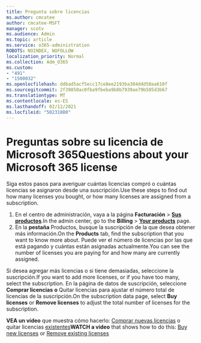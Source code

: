 ```yaml
---
title: Pregunta sobre licencias
ms.author: cmcatee
author: cmcatee-MSFT
manager: scotv
ms.audience: Admin
ms.topic: article
ms.service: o365-administration
ROBOTS: NOINDEX, NOFOLLOW
localization_priority: Normal
ms.collection: Adm_O365
ms.custom:
- "491"
- "1500032"
ms.openlocfilehash: ddbad5acf5ecc17ce8ee2193ba304ddd50aa610f
ms.sourcegitcommit: 2f39850ac0fba9fbeba9b8b7939ae79b505d3b67
ms.translationtype: MT
ms.contentlocale: es-ES
ms.lasthandoff: 02/12/2021
ms.locfileid: "50231880"
---
```

# <a name="questions-about-your-microsoft-365-license"></a><span data-ttu-id="1f8ae-102">Preguntas sobre su licencia de Microsoft 365</span><span class="sxs-lookup"><span data-stu-id="1f8ae-102">Questions about your Microsoft 365 license</span></span>

<span data-ttu-id="1f8ae-103">Siga estos pasos para averiguar cuántas licencias compró o cuántas licencias se asignaron desde una suscripción.</span><span class="sxs-lookup"><span data-stu-id="1f8ae-103">Use these steps to find out how many licenses you bought, or how many licenses are assigned from a subscription.</span></span>
  
1. <span data-ttu-id="1f8ae-104">En el centro de administración, vaya a la página **Facturación** \> **[Sus productos](https://go.microsoft.com/fwlink/p/?linkid=842054)**.</span><span class="sxs-lookup"><span data-stu-id="1f8ae-104">In the admin center, go to the **Billing** \> **[Your products](https://go.microsoft.com/fwlink/p/?linkid=842054)** page.</span></span>
2. <span data-ttu-id="1f8ae-105">En la **pestaña** Productos, busque la suscripción de la que desea obtener más información.</span><span class="sxs-lookup"><span data-stu-id="1f8ae-105">On the **Products** tab, find the subscription that you want to know more about.</span></span> <span data-ttu-id="1f8ae-106">Puede ver el número de licencias por las que está pagando y cuántas están asignadas actualmente.</span><span class="sxs-lookup"><span data-stu-id="1f8ae-106">You can see the number of licenses you are paying for and how many are currently assigned.</span></span>

<span data-ttu-id="1f8ae-107">Si desea agregar más licencias o si tiene demasiadas, seleccione la suscripción.</span><span class="sxs-lookup"><span data-stu-id="1f8ae-107">If you want to add more licenses, or if you have too many, select the subscription.</span></span> <span data-ttu-id="1f8ae-108">En la página de datos de suscripción, seleccione **Comprar licencias** **o** Quitar licencias para ajustar el número total de licencias de la suscripción.</span><span class="sxs-lookup"><span data-stu-id="1f8ae-108">On the subscription data page, select **Buy licenses** or **Remove licenses** to adjust the total number of licenses for the subscription.</span></span>

<span data-ttu-id="1f8ae-109">**VEA un vídeo** que muestra cómo hacerlo: [Comprar nuevas licencias](https://go.microsoft.com/fwlink/p/?linkid=2154857) o quitar licencias [existentes](https://go.microsoft.com/fwlink/p/?linkid=2154938)</span><span class="sxs-lookup"><span data-stu-id="1f8ae-109">**WATCH a video** that shows how to do this: [Buy new licenses](https://go.microsoft.com/fwlink/p/?linkid=2154857) or [Remove existing licenses](https://go.microsoft.com/fwlink/p/?linkid=2154938)</span></span>